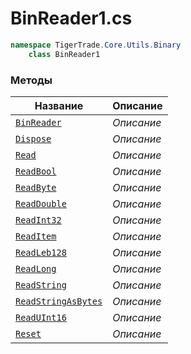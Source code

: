
# BinReader1.cs
```csharp
namespace TigerTrade.Core.Utils.Binary  
    class BinReader1
```

### Методы
| Название | Описание |
| --- | --- |
| [`BinReader`](./Методы/BinReader.md) | *Описание* |
| [`Dispose`](./Методы/Dispose.md) | *Описание* |
| [`Read`](./Методы/Read.md) | *Описание* |
| [`ReadBool`](./Методы/ReadBool.md) | *Описание* |
| [`ReadByte`](./Методы/ReadByte.md) | *Описание* |
| [`ReadDouble`](./Методы/ReadDouble.md) | *Описание* |
| [`ReadInt32`](./Методы/ReadInt32.md) | *Описание* |
| [`ReadItem`](./Методы/ReadItem.md) | *Описание* |
| [`ReadLeb128`](./Методы/ReadLeb128.md) | *Описание* |
| [`ReadLong`](./Методы/ReadLong.md) | *Описание* |
| [`ReadString`](./Методы/ReadString.md) | *Описание* |
| [`ReadStringAsBytes`](./Методы/ReadStringAsBytes.md) | *Описание* |
| [`ReadUInt16`](./Методы/ReadUInt16.md) | *Описание* |
| [`Reset`](./Методы/Reset.md) | *Описание* |
